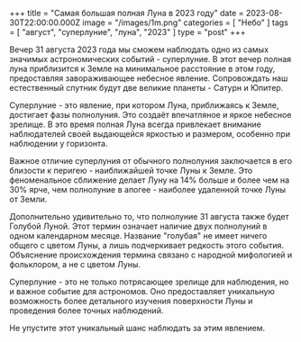 +++
title = "Самая большая полная Луна в 2023 году"
date = 2023-08-30T22:00:00.000Z
image = "/images/1m.png"
categories = [ "Небо" ]
tags = [ "август", "суперлуние", "луна", "2023" ]
type = "post"
+++

Вечер 31 августа 2023 года мы сможем наблюдать одно из самых значимых астрономических событий - суперлуние. В этот вечер полная луна приблизится к Земле на минимальное расстояние в этом году, предоставляя завораживающее небесное явление. Сопровождать наш естественный спутник будут две великие планеты - Сатурн и Юпитер.

Суперлуние - это явление, при котором Луна, приближаясь к Земле, достигает фазы полнолуния. Это создаёт впечатляное и яркое небесное зрелище. В это время полная Луна всегда привлекает внимание наблюдателей своей выдающейся яркостью и размером, особенно при наблюдении у горизонта.

Важное отличие суперлуния от обычного полнолуния заключается в его близости к перигею - наиближайшей точке Луны к Земле. Это феноменальное сближение делает Луну на 14% больше и более чем на 30% ярче, чем полнолуние в апогее - наиболее удаленной точке Луны от Земли.

Дополнительно удивительно то, что полнолуние 31 августа также будет Голубой Луной. Этот термин означает наличие двух полнолуний в одном календарном месяце. Название "голубая" не имеет ничего общего с цветом Луны, а лишь подчеркивает редкость этого события. Объяснение происхождения термина связано с народной мифологией и фольклором, а не с цветом Луны. 

Суперлуние - это не только потрясающее зрелище для наблюдения, но и важное событие для астрономов. Оно предоставляет уникальную возможность более детального изучения поверхности Луны и проведения более точных наблюдений.

Не упустите этот уникальный шанс наблюдать за этим явлением.
